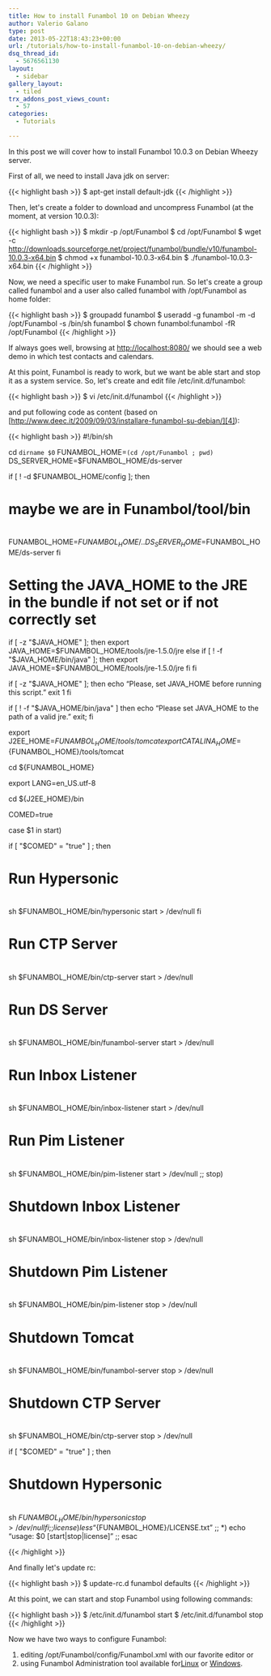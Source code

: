 ```yaml
---
title: How to install Funambol 10 on Debian Wheezy
author: Valerio Galano
type: post
date: 2013-05-22T18:43:23+00:00
url: /tutorials/how-to-install-funambol-10-on-debian-wheezy/
dsq_thread_id:
  - 5676561130
layout:
  - sidebar
gallery_layout:
  - tiled
trx_addons_post_views_count:
  - 57
categories:
  - Tutorials

---
```

In this post we will cover how to install Funambol 10.0.3 on Debian Wheezy server.

First of all, we need to install Java jdk on server:

{{< highlight bash >}}
$ apt-get install default-jdk
{{< /highlight >}}

Then, let's create a folder to download and uncompress Funambol (at the moment, at version 10.0.3):

{{< highlight bash >}}
$ mkdir -p /opt/Funambol 
$ cd /opt/Funambol 
$ wget -c http://downloads.sourceforge.net/project/funambol/bundle/v10/funambol-10.0.3-x64.bin 
$ chmod +x funambol-10.0.3-x64.bin 
$ ./funambol-10.0.3-x64.bin
{{< /highlight >}}

Now, we need a specific user to make Funambol run. So let's create a group called funambol and a user also called funambol with /opt/Funambol as home folder:


{{< highlight bash >}}
$ groupadd funambol 
$ useradd -g funambol -m -d /opt/Funambol -s /bin/sh funambol 
$ chown funambol:funambol -fR /opt/Funambol
{{< /highlight >}}

If always goes well, browsing at [http://localhost:8080/][3] we should see a web demo in which test contacts and calendars.

At this point, Funambol is ready to work, but we want be able start and stop it as a system service. So, let's create and edit file /etc/init.d/funambol:

{{< highlight bash >}}
$ vi /etc/init.d/funambol
{{< /highlight >}}

and put following code as content (based on [http://www.deec.it/2009/09/03/installare-funambol-su-debian/][4]):

{{< highlight bash >}}
#!/bin/sh

cd `dirname $0`
FUNAMBOL_HOME=`(cd /opt/Funambol ; pwd)`
DS_SERVER_HOME=$FUNAMBOL_HOME/ds-server

if [ ! -d $FUNAMBOL_HOME/config ]; then
#
# maybe we are in Funambol/tool/bin
#
FUNAMBOL_HOME=$FUNAMBOL_HOME/..
DS_SERVER_HOME=$FUNAMBOL_HOME/ds-server
fi

# Setting the JAVA_HOME to the JRE in the bundle if not set or if not correctly set
if [ -z "$JAVA_HOME" ]; then
export JAVA_HOME=$FUNAMBOL_HOME/tools/jre-1.5.0/jre
else
if [ ! -f "$JAVA_HOME/bin/java" ]; then
export JAVA_HOME=$FUNAMBOL_HOME/tools/jre-1.5.0/jre
fi
fi

if [ -z "$JAVA_HOME" ]; then
echo “Please, set JAVA_HOME before running this script.”
exit 1
fi

if [ ! -f "$JAVA_HOME/bin/java" ]
then
echo “Please set JAVA_HOME to the path of a valid jre.”
exit;
fi

export J2EE_HOME=${FUNAMBOL_HOME}/tools/tomcat
export CATALINA_HOME=${FUNAMBOL_HOME}/tools/tomcat

cd ${FUNAMBOL_HOME}

export LANG=en_US.utf-8

cd ${J2EE_HOME}/bin

COMED=true

case $1 in
start)

if [ "$COMED" = "true" ] ; then
#
# Run Hypersonic
#
sh $FUNAMBOL_HOME/bin/hypersonic start > /dev/null
fi

#
# Run CTP Server
#
sh $FUNAMBOL_HOME/bin/ctp-server start > /dev/null

#
# Run DS Server
#
sh $FUNAMBOL_HOME/bin/funambol-server start > /dev/null

#
# Run Inbox Listener
#
sh $FUNAMBOL_HOME/bin/inbox-listener start > /dev/null

#
# Run Pim Listener
#
sh $FUNAMBOL_HOME/bin/pim-listener start > /dev/null
;;
stop)
#
# Shutdown Inbox Listener
#
sh $FUNAMBOL_HOME/bin/inbox-listener stop > /dev/null

#
# Shutdown Pim Listener
#
sh $FUNAMBOL_HOME/bin/pim-listener stop > /dev/null

#
# Shutdown Tomcat
#
sh $FUNAMBOL_HOME/bin/funambol-server stop > /dev/null

#
# Shutdown CTP Server
#
sh $FUNAMBOL_HOME/bin/ctp-server stop > /dev/null

if [ "$COMED" = "true" ] ; then
#
# Shutdown Hypersonic
#
sh $FUNAMBOL_HOME/bin/hypersonic stop > /dev/null
fi
;;
license)
less “${FUNAMBOL_HOME}/LICENSE.txt”
;;
*)
echo “usage: $0 [start|stop|license]”
;;
esac

{{< /highlight >}}

And finally let's update rc:

{{< highlight bash >}}
$ update-rc.d funambol defaults
{{< /highlight >}}

At this point, we can start and stop Funambol using following commands:

{{< highlight bash >}}
$ /etc/init.d/funambol start 
$ /etc/init.d/funambol stop
{{< /highlight >}}

Now we have two ways to configure Funambol:

  1. editing /opt/Funambol/config/Funambol.xml with our favorite editor or
  2. using Funambol Administration tool available for[Linux][1] or [Windows][2].

 [1]: http://downloads.sourceforge.net/project/funambol/admin-tool/v10/funambol-admin-10.0.0.tgz
 [2]: http://downloads.sourceforge.net/project/funambol/admin-tool/v10/funambol-admin-10.0.0.exe
 [3]: http://localhost:8080/
 [4]: http://www.deec.it/2009/09/03/installare-funambol-su-debian/